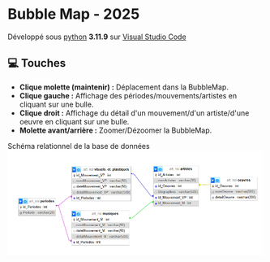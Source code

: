 # Bubble Map - 2025

Développé sous [python](https://www.python.org/downloads/) __3.11.9__ sur [Visual Studio Code](https://code.visualstudio.com/)

## 💻 Touches
- **Clique molette (maintenir) :** Déplacement dans la BubbleMap.
- **Clique gauche :** Affichage des périodes/mouvements/artistes en cliquant sur une bulle.
- **Clique droit :** Affichage du détail d'un mouvement/d'un artiste/d'une oeuvre en cliquant sur une bulle.
- **Molette avant/arrière :** Zoomer/Dézoomer la BubbleMap.

Schéma relationnel de la base de données
![modem](images/schema_BD.PNG "modem")
